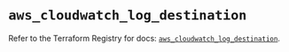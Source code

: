 # `aws_cloudwatch_log_destination`

Refer to the Terraform Registry for docs: [`aws_cloudwatch_log_destination`](https://registry.terraform.io/providers/hashicorp/aws/6.15.0/docs/resources/cloudwatch_log_destination).
